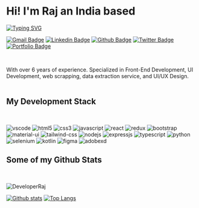 # Hi! I'm Raj an India based
[![Typing SVG](https://readme-typing-svg.herokuapp.com?font=Verdana&color=00A5F7&vCenter=true&lines=UI%2FUX+Designer;And++Frontend+Developer)](https://git.io/typing-svg)

[![Gmail Badge](https://img.shields.io/badge/-Mail-f00?style=flat-square&logo=Gmail&logoColor=white&link=mailto:hi@developer-raj.in)](mailto:hi@developer-raj.in) 
[![Linkedin Badge](https://img.shields.io/badge/-Linkedin-0072b1?style=flat-square&logo=Linkedin&logoColor=white&link=https://www.linkedin.com/in/rajghosh/)](https://www.linkedin.com/in/raj-ghosh/) [![Github Badge](https://img.shields.io/badge/-Github-grey?style=flat-square&logo=github&logoColor=white&link=https://github.com/DeveloperRaj/)](https://www.github.com/Developer-Raj/) [![Twitter Badge](https://img.shields.io/badge/-Twitter-00acee?style=flat-square&logo=twitter&logoColor=white&link=https://twitter.com/Raj_Ghosh2/)](https://www.twitter.com/Raj_Ghosh2/) [![Portfolio Badge](https://img.shields.io/badge/Personal_Website-gold?logo=google-chrome&logoColor=191919&style=flat-square&link=https://developer-raj.in/)](https://developer-raj.in/)

<br>

With over 6 years of experience. Specialized in Front-End Development, UI Development, web scrapping, data extraction service, and UI/UX Design.
<br>
<br>

## My Development Stack
<br>

![vscode](https://img.shields.io/badge/VSCODE-007acc?logo=visual-studio-code&logoColor=white&style=flat-square)
![html5](https://img.shields.io/badge/HTML5-tomato?logo=HTML5&logoColor=white&style=flat-square)
![css3](https://img.shields.io/badge/CSS3-dodgerblue?logo=CSS3&logoColor=white&style=flat-square)
![javascript](https://img.shields.io/badge/JavaScript-gold?logo=Javascript&logoColor=393939&style=flat-square)
![react](https://img.shields.io/badge/React-61daf8?logo=React&logoColor=393939&style=flat-square)
![redux](https://img.shields.io/badge/Redux-purple?logo=Redux&logoColor=white&style=flat-square)
![bootstrap](https://img.shields.io/badge/Bootstrap-slateblue?logo=Bootstrap&logoColor=white&style=flat-square)
![material-ui](https://img.shields.io/badge/Material_UI-0081cb?logo=Material-UI&logoColor=white&style=flat-square)
![tailwind-css](https://img.shields.io/badge/Tailwind_CSS-38b2ac?logo=Tailwind-css&logoColor=white&style=flat-square)
![nodejs](https://img.shields.io/badge/NodeJS-339933?logo=node-dot-js&logoColor=white&style=flat-square)
![expressjs](https://img.shields.io/badge/ExpressJS-000?logo=express&logoColor=white&style=flat-square)
![typescript](https://img.shields.io/badge/Typescript-3178c6?logo=typescript&logoColor=white&style=flat-square)
![python](https://img.shields.io/badge/Python-3776ab?logo=python&logoColor=white&style=flat-square)
![selenium](https://img.shields.io/badge/Selenium-43B02a?logo=Selenium&logoColor=white&style=flat-square)
![kotlin](https://img.shields.io/badge/Kotlin-0095d5?logo=kotlin&logoColor=white&style=flat-square)
![figma](https://img.shields.io/badge/Figma-f24e1e?logo=Figma&logoColor=white&style=flat-square)
![adobexd](https://img.shields.io/badge/AdobeXD-ff61f6?logo=adobe-xd&logoColor=white&style=flat-square)
<br>

## Some of my Github Stats
<br>
<p align=left> 
  <img src=https://komarev.com/ghpvc/?username=DeveloperRaj&style=flat-square alt=DeveloperRaj />
</p>

[![Github stats](https://github-readme-stats.vercel.app/api?username=DeveloperRaj&show_icons=true&include_all_commits=true)](https://github.com/DeveloperRaj/github-readme-stats)
[![Top Langs](https://github-readme-stats.vercel.app/api/top-langs/?username=DeveloperRaj&layout=compact)](https://github.com/DeveloperRaj/github-readme-stats)
